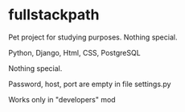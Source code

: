 # fullstackpath
Pet project for studying purposes. Nothing special.

Python, Django, Html, CSS, PostgreSQL

Nothing special.

Password, host, port are empty in file settings.py

Works only in "developers" mod
